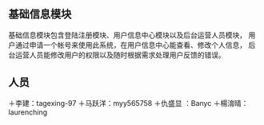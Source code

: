 ## 基础信息模块
基础信息模块包含登陆注册模块、用户信息中心模块以及后台运营人员模块，
用户通过申请一个帐号来使用此系统，在用户信息中心能查看、修改个人信息，
后台运营人员能修改用户的权限以及随时根据需求处理用户反馈的错误。
## 人员
＋李建：tagexing-97
＋马跃洋：myy565758
＋仇盛显 ：Banyc
＋楊淯晴：laurenching

